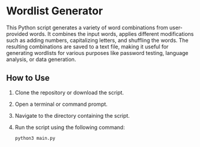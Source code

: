 # Wordlist Generator

This Python script generates a variety of word combinations from user-provided words. It combines the input words, applies different modifications such as adding numbers, capitalizing letters, and shuffling the words. The resulting combinations are saved to a text file, making it useful for generating wordlists for various purposes like password testing, language analysis, or data generation.

## How to Use

1. Clone the repository or download the script.

2. Open a terminal or command prompt.

3. Navigate to the directory containing the script.

4. Run the script using the following command:

   ```sh
   python3 main.py

